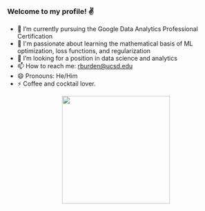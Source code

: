 ### Welcome to my profile! ✌️

- 🔭 I’m currently pursuing the Google Data Analytics Professional Certification
- 👯 I'm passionate about learning the mathematical basis of ML optimization, loss functions, and regularization
- 🤔 I’m looking for a position in data science and analytics 
- 📫 How to reach me: rburden@ucsd.edu
- 😄 Pronouns: He/Him
- ⚡ Coffee and cocktail lover.

<p align="center">
<img src="https://user-images.githubusercontent.com/58805376/178360251-131c474d-5e77-4930-b4a7-45d9869bc996.jpeg" width="250" height="250">
</p>
